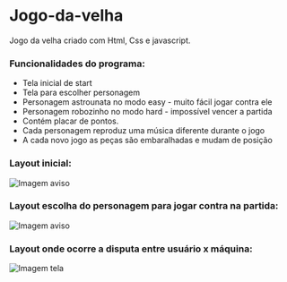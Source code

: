 # Jogo-da-velha
Jogo da velha criado com Html, Css e javascript.

### Funcionalidades do programa:
* Tela inicial de start
* Tela para escolher personagem
* Personagem astrounata no modo easy - muito fácil jogar contra ele
* Personagem robozinho no modo hard - impossível vencer a partida
* Contém placar de pontos.
* Cada personagem reproduz uma música diferente durante o jogo
* A cada novo jogo as peças são embaralhadas e mudam de posição

### Layout inicial:
![Imagem aviso](https://github.com/LuizEduardodeLima/Jogo-da-memoria/blob/main/icone/start.png)

### Layout escolha do personagem para jogar contra na partida:
![Imagem aviso](https://github.com/LuizEduardodeLima/Jogo-da-memoria/blob/main/icone/personagens.png)


### Layout onde ocorre a disputa entre usuário x máquina:
![Imagem tela](https://github.com/LuizEduardodeLima/Jogo-da-memoria/blob/main/icone/partida.png)
